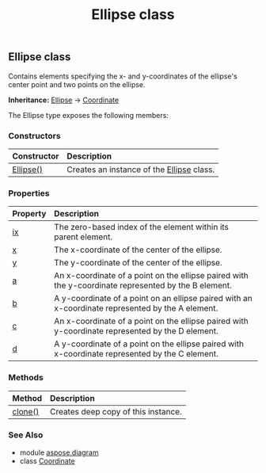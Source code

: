 ﻿---
title: Ellipse class
second_title: Aspose.Diagram for Python via .NET API References
description: 
type: docs
weight: 710
url: /python-net/aspose.diagram/ellipse/
is_root: false
---

## Ellipse class

Contains elements specifying the x- and y-coordinates of the ellipse's center point and two points on the ellipse.



**Inheritance:** [Ellipse](/diagram/python-net/aspose.diagram/ellipse) → 
[Coordinate](/diagram/python-net/aspose.diagram/coordinate)



The Ellipse type exposes the following members:

### Constructors
| Constructor | Description |
| :- | :- |
| [Ellipse()](/diagram/python-net/aspose.diagram/ellipse/__init__/#) | Creates an instance of the [Ellipse](/diagram/python-net/aspose.diagram/ellipse) class. |


### Properties
| Property | Description |
| :- | :- |
| [ix](/diagram/python-net/aspose.diagram/ellipse/ix) | The zero-based index of the element within its parent element. |
| [x](/diagram/python-net/aspose.diagram/ellipse/x) | The x-coordinate of the center of the ellipse. |
| [y](/diagram/python-net/aspose.diagram/ellipse/y) | The y-coordinate of the center of the ellipse. |
| [a](/diagram/python-net/aspose.diagram/ellipse/a) | An x-coordinate of a point on the ellipse  paired with the y-coordinate represented by the B element. |
| [b](/diagram/python-net/aspose.diagram/ellipse/b) | A y-coordinate of a point on an ellipse  paired with an x-coordinate represented by the A element. |
| [c](/diagram/python-net/aspose.diagram/ellipse/c) | An x-coordinate of a point on the ellipse  paired with y-coordinate represented by the D element. |
| [d](/diagram/python-net/aspose.diagram/ellipse/d) | A y-coordinate of a point on the ellipse  paired with x-coordinate represented by the C element. |


### Methods
| Method | Description |
| :- | :- |
| [clone()](/diagram/python-net/aspose.diagram/ellipse/clone/#) | Creates deep copy of this instance. |


### See Also

* module [aspose.diagram](../)
* class [Coordinate](/diagram/python-net/aspose.diagram/coordinate)
